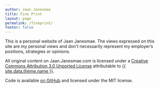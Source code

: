 ```yaml
---
author: Jaan Janesmae
title: Fine Print
layout: page
permalink: /fineprint/
footer: false
---
```

This is a personal website of Jaan Janesmae. The views expressed on this site are my personal views and don't necessarily represent my employer’s positions, strategies or opinions.

All original content on Jaan.Janesmae.com is licensed under a <a rel="license" href="http://creativecommons.org/licenses/by/3.0/">Creative Commons Attribution 3.0 Unported License</a> attributable to <a rel="cc:attributionURL" href="http://jaan.janesmae.com">{{ site.data.theme.name }}</a>.

Code is available [on GitHub](https://github.com/janesmae/janesmae.github.com) and licensed under the MIT license.